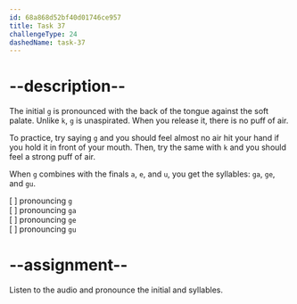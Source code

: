 ```yaml
---
id: 68a868d52bf40d01746ce957
title: Task 37
challengeType: 24
dashedName: task-37
---
```


<!--SPEAKING-->

<!-- (Audio) A: g, ga, ge, gu -->

# --description--

The initial `g` is pronounced with the back of the tongue against the soft palate. Unlike `k`, `g` is unaspirated. When you release it, there is no puff of air.

To practice, try saying `g` and you should feel almost no air hit your hand if you hold it in front of your mouth. Then, try the same with `k` and you should feel a strong puff of air. 

When `g` combines with the finals `a`, `e`, and `u`, you get the syllables: `ga`, `ge`, and `gu`.

[ ] pronouncing `g`  
[ ] pronouncing `ga`  
[ ] pronouncing `ge`  
[ ] pronouncing `gu`

# --assignment--

Listen to the audio and pronounce the initial and syllables.

